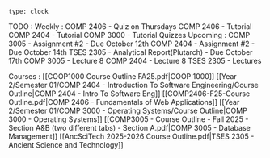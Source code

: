 
```widgets
type: clock
```

TODO :
	Weekly :
		COMP 2406 - Quiz on Thursdays
		COMP 2406 - Tutorial
		COMP 2404 - Tutorial
		COMP 3000 - Tutorial Quizzes
	Upcoming :
		COMP 3005 - Assignment #2 - Due October 12th
		COMP 2404 - Assignment #2 - Due October 14th
		TSES 2305 - Analytical Report(Plutarch) - Due October 17th
		COMP 3005 - Lecture 8
		COMP 2404 - Lecture 8
		TSES 2305 - Lectures

Courses :
	[[COOP1000 Course Outline FA25.pdf|COOP 1000]]
	[[Year 2/Semester 01/COMP 2404 - Introduction To Software Engineering/Course Outline|COMP 2404 - Intro To Software Eng]]
	[[COMP2406-F25-Course Outline.pdf|COMP 2406 - Fundamentals of Web Applications]]
	[[Year 2/Semester 01/COMP 3000 - Operating Systems/Course Outline|COMP 3000 - Operating Systems]]
	[[COMP3005 - Course Outline - Fall 2025 - Section A&B (two different tabs) - Section A.pdf|COMP 3005 - Database Management]]
	[[AncSciTech 2025-2026 Course Outline.pdf|TSES 2305 - Ancient Science and Technology]]
